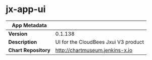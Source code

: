 # jx-app-ui

|App Metadata||
|---|---|
| **Version** | 0.1.138 |
| **Description** | UI for the CloudBees Jxui V3 product |
| **Chart Repository** | http://chartmuseum.jenkins-x.io |
